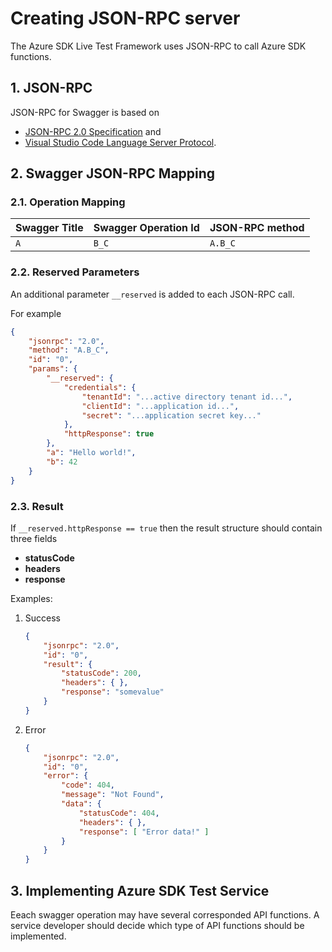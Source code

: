 # Creating JSON-RPC server

The Azure SDK Live Test Framework uses JSON-RPC to call Azure SDK functions.

## 1. JSON-RPC

JSON-RPC for Swagger is based on

- [JSON-RPC 2.0 Specification](http://www.jsonrpc.org/specification) and
- [Visual Studio Code Language Server Protocol](https://github.com/Microsoft/language-server-protocol/blob/master/protocol.md#base-protocol).

## 2. Swagger JSON-RPC Mapping

### 2.1. Operation Mapping

|Swagger Title|Swagger Operation Id|JSON-RPC method|
|-------------|--------------------|---------------|
|`A`          |`B_C`               |`A.B_C`        |

### 2.2. Reserved Parameters

An additional parameter `__reserved` is added to each JSON-RPC call.

For example

```json
{
    "jsonrpc": "2.0",
    "method": "A.B_C",
    "id": "0",
    "params": {
        "__reserved": {
            "credentials": {
                "tenantId": "...active directory tenant id...",
                "clientId": "...application id...",
                "secret": "...application secret key..."
            },
            "httpResponse": true
        },
        "a": "Hello world!",
        "b": 42
    }
}
```

### 2.3. Result

If `__reserved.httpResponse == true` then the result structure should contain three fields

- **statusCode**
- **headers**
- **response**

Examples:
1. Success
   ```json
   {
       "jsonrpc": "2.0",
       "id": "0",
       "result": {
           "statusCode": 200,
           "headers": { },
           "response": "somevalue"
       }
   }
   ```
2. Error
   ```json
   {
       "jsonrpc": "2.0",
       "id": "0",
       "error": {
           "code": 404,
           "message": "Not Found",
           "data": {
               "statusCode": 404,
               "headers": { },
               "response": [ "Error data!" ]
           }
       }
   }
   ```

## 3. Implementing Azure SDK Test Service

Eeach swagger operation may have several corresponded API functions. A service developer should decide which type of API functions should be implemented.
